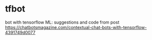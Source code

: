 # tfbot
bot with tensorflow ML: suggestions and code from post https://chatbotsmagazine.com/contextual-chat-bots-with-tensorflow-4391749d0077
